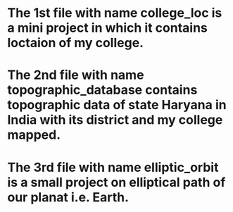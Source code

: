 # The 1st file with name college_loc is a mini project in which it contains loctaion of my college.
# The 2nd file with name topographic_database contains topographic data of state Haryana in India with its district and my college mapped.
# The 3rd file with name elliptic_orbit is a small project on elliptical path of our planat i.e. Earth.
